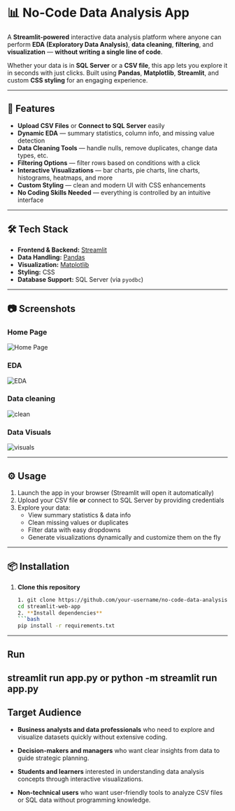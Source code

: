 # 📊 No-Code Data Analysis App

A **Streamlit-powered** interactive data analysis platform where anyone can perform **EDA (Exploratory Data Analysis)**, **data cleaning**, **filtering**, and **visualization** — **without writing a single line of code**.

Whether your data is in **SQL Server** or a **CSV file**, this app lets you explore it in seconds with just clicks. Built using **Pandas**, **Matplotlib**, **Streamlit**, and custom **CSS styling** for an engaging experience.

---

## 🚀 Features

- **Upload CSV Files** or **Connect to SQL Server** easily  
- **Dynamic EDA** — summary statistics, column info, and missing value detection  
- **Data Cleaning Tools** — handle nulls, remove duplicates, change data types, etc.  
- **Filtering Options** — filter rows based on conditions with a click  
- **Interactive Visualizations** — bar charts, pie charts, line charts, histograms, heatmaps, and more  
- **Custom Styling** — clean and modern UI with CSS enhancements  
- **No Coding Skills Needed** — everything is controlled by an intuitive interface  

---

## 🛠️ Tech Stack

- **Frontend & Backend:** [Streamlit](https://streamlit.io/)  
- **Data Handling:** [Pandas](https://pandas.pydata.org/)  
- **Visualization:** [Matplotlib](https://matplotlib.org/)  
- **Styling:** CSS  
- **Database Support:** SQL Server (via `pyodbc`)  

---
## 📷 Screenshots

### Home Page
![Home Page](images/homepage.png)

### EDA
![EDA]()

### Data cleaning
![clean](images/visualization.png)

### Data Visuals
![visuals]()

---
## ⚙️ Usage

1. Launch the app in your browser (Streamlit will open it automatically)  
2. Upload your CSV file **or** connect to SQL Server by providing credentials  
3. Explore your data:
   - View summary statistics & data info  
   - Clean missing values or duplicates  
   - Filter data with easy dropdowns  
   - Generate visualizations dynamically and customize them on the fly  


---

## 📦 Installation

1. **Clone this repository**
   ```bash
   1. git clone https://github.com/your-username/no-code-data-analysis.git
   cd streamlit-web-app
   2. **Install dependencies**
   ```bash
   pip install -r requirements.txt
---
## Run
streamlit run app.py
or
python -m streamlit run app.py
---
## Target Audience 

- **Business analysts and data professionals** who need to explore and visualize datasets quickly without extensive coding.

- **Decision-makers and managers** who want clear insights from data to guide strategic planning.

- **Students and learners** interested in understanding data analysis concepts through interactive visualizations.

- **Non-technical users** who want user-friendly tools to analyze CSV files or SQL data without programming knowledge.



